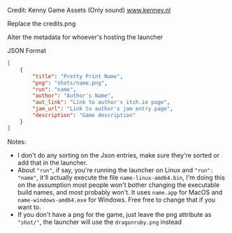 Credit: Kenny Game Assets (Only sound) www.kenney.nl

Replace the credits.png

Alter the metadata for whoever's hosting the launcher

JSON Format
```Json
[
    {
        "title": "Pretty Print Name",
        "png": "shots/name.png",
        "run": "name",
        "author": "Author's Name",
        "aut_link": "Link to author's itch.io page",
        "jam_url": "Link to author's jam entry page",
        "description": "Game description"
    }
]
```
Notes:
* I don't do any sorting on the Json entries, make sure they're sorted or add that in the launcher.
* About `"run"`, if say, you're running the launcher on Linux and `"run": "name"`, it'll actually execute the file `name-linux-amd64.bin`, I'm doing this on the assumption most people won't bother changing the executable build names, and most probably won't. It uses `name.app` for MacOS and `name-windows-amd64.exe` for Windows. Free free to change that if you want to. 
* If you don't have a png for the game, just leave the png attribute as `"shot/"`, the launcher will use the `dragonruby.png` instead
